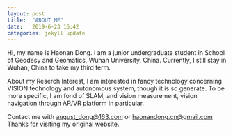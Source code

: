 ```yaml
---
layout: post
title:  "ABOUT ME"
date:   2019-6-23 16:42
categories: jekyll update
---
```

Hi, my name is Haonan Dong. I am a junior undergraduate student in School of Geodesy and Geomatics, Wuhan University, China.
Currently, I still stay in Wuhan, China to take my third term.

About my Reserch Interest, I am interested in fancy technology concerning VISION technology and autonomous system, though it is so generate. To be more specific, I am fond of SLAM, and vision measurement, vision navigation through AR/VR platform in particular.

Contact me with august_dong@163.com or haonandong.cn@gmail.com
Thanks for visiting my original website.
